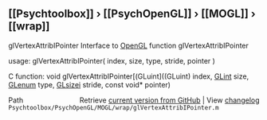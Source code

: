 ## [[Psychtoolbox]] &#8250; [[PsychOpenGL]] &#8250; [[MOGL]] &#8250; [[wrap]]

glVertexAttribIPointer  Interface to [OpenGL](OpenGL) function glVertexAttribIPointer  
  
usage:  glVertexAttribIPointer( index, size, type, stride, pointer )  
  
C function:  void glVertexAttribIPointer[(GLuint]((GLuint) index, [GLint](GLint) size, [GLenum](GLenum) type, [GLsizei](GLsizei) stride, const void\* pointer)  




<div class="code_header" style="text-align:right;">
  <span style="float:left;">Path&nbsp;&nbsp;</span> <span class="counter">Retrieve <a href=
  "https://raw.github.com/Psychtoolbox-3/Psychtoolbox-3/beta/Psychtoolbox/PsychOpenGL/MOGL/wrap/glVertexAttribIPointer.m">current version from GitHub</a> | View <a href=
  "https://github.com/Psychtoolbox-3/Psychtoolbox-3/commits/beta/Psychtoolbox/PsychOpenGL/MOGL/wrap/glVertexAttribIPointer.m">changelog</a></span>
</div>
<div class="code">
  <code>Psychtoolbox/PsychOpenGL/MOGL/wrap/glVertexAttribIPointer.m</code>
</div>

